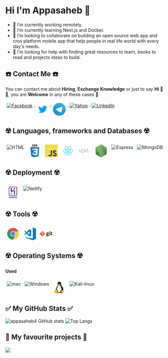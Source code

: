 # Hi I'm Appasaheb 👋

- 🔭 I’m currently working remotely.
- 🌱 I’m currently learning Next.js and Docker.
- 👯 I’m looking to collaborate on building an open source web app and cros platform mobile app that help people in real life world with every day's needs.
- 🤔 I’m looking for help with finding great resources to learn, books to read and projects ideas to build.


## ☎️ Contact Me ☎️

You can contact me about **Hiring**, **Exchange Knowledge** or just to say **Hi** 👋😊, you are **Welcome** in any of these cases 🥰

<p align="left">
<a href="https://www.facebook.com/appasaheblakade/">
<img src="https://avatars.githubusercontent.com/u/69631?s=200&v=4" alt="Facebook" height="40" style="vertical-align:top; margin:4px">
</a>
<a href="https://twitter.com/Appasah17162326">
<img src="https://raw.githubusercontent.com/github/explore/80688e429a7d4ef2fca1e82350fe8e3517d3494d/topics/twitter/twitter.png" alt="Twitter" height="40" style="vertical-align:top; margin:4px">
</a>
<a href="https://t.me/appasaheb4">
<img src="https://raw.githubusercontent.com/github/explore/80688e429a7d4ef2fca1e82350fe8e3517d3494d/topics/telegram/telegram.png" alt="Telegram" height="40" style="vertical-align:top; margin:4px">
</a>
<a href="mailto:onlyappasaheb4@gmail.com">
<img src="https://cdn1.iconfinder.com/data/icons/smallicons-logotypes/32/yahoo-512.png" alt="Yahoo" height="40" style="vertical-align:top; margin:4px">
</a>
<a href="https://www.linkedin.com/in/appasaheb-lakade-38a27077/">
<img src="https://avatars.githubusercontent.com/u/357098?s=200&v=4" alt="LinkedIn" height="40" style="vertical-align:top; margin:4px">
</a>
</p>

## ☢️ Languages, frameworks and Databases ☢️

<p align="left">
<img src="https://cdn0.iconfinder.com/data/icons/HTML5/128/HTML_Logo.png" alt="HTML" height="40" style="vertical-align:top; margin:4px">
<img src="https://raw.githubusercontent.com/github/explore/80688e429a7d4ef2fca1e82350fe8e3517d3494d/topics/css/css.png" alt="CSS" height="40" style="vertical-align:top; margin:4px">
<img src="https://raw.githubusercontent.com/github/explore/80688e429a7d4ef2fca1e82350fe8e3517d3494d/topics/javascript/javascript.png" alt="Javascript" height="40" style="vertical-align:top; margin:4px">
<img src="https://raw.githubusercontent.com/github/explore/80688e429a7d4ef2fca1e82350fe8e3517d3494d/topics/react/react.png" alt="React" height="40" style="vertical-align:top; margin:4px">
<img src="https://raw.githubusercontent.com/github/explore/28b02bbc9ad9f7a503c43775aebeb515dc2da5fc/topics/nextjs/nextjs.png" alt="Next.js" height="40" style="vertical-align:top; margin:4px">
<img src="https://raw.githubusercontent.com/github/explore/80688e429a7d4ef2fca1e82350fe8e3517d3494d/topics/nodejs/nodejs.png" alt="Node.js" height="40" style="vertical-align:top; margin:4px">
<img src="https://avatars.githubusercontent.com/u/5658226?s=200&v=4" alt="Express" height="40" style="vertical-align:top; margin:4px">
<img src="https://avatars.githubusercontent.com/u/45120?s=200&v=4" alt="MongoDB" height="40" style="vertical-align:top; margin:4px">
</p>

## ☢️ Deployment ☢️

<p align="left">
<img src="https://raw.githubusercontent.com/github/explore/cb661bc288627f05a5ac4187b00495fd8048c9fa/topics/heroku/heroku.png" alt="Heroku" height="40" style="vertical-align:top; margin:4px">
<img src="https://avatars.githubusercontent.com/u/7892489?s=200&v=4" alt="Netlify" height="40" style="vertical-align:top; margin:4px">
</p>

## ☢️ Tools ☢️

<p align="left">
<img src="https://raw.githubusercontent.com/github/explore/80688e429a7d4ef2fca1e82350fe8e3517d3494d/topics/chrome/chrome.png" alt="Chrome" height="40" style="vertical-align:top; margin:4px">
<img src="https://raw.githubusercontent.com/github/explore/80688e429a7d4ef2fca1e82350fe8e3517d3494d/topics/visual-studio-code/visual-studio-code.png" alt="VS Code" height="40" style="vertical-align:top; margin:4px">
<img src="https://raw.githubusercontent.com/github/explore/80688e429a7d4ef2fca1e82350fe8e3517d3494d/topics/git/git.png" alt="Git" height="40" style="vertical-align:top; margin:4px">
</p>

## ☢️ Operating Systems ☢️

#### Used
<p align="left">
<img src="https://img.icons8.com/ios/344/4a90e2/macbook.png" alt="mac" height="40" style="vertical-align:top; margin:4px">
<img src="https://cdn1.iconfinder.com/data/icons/logotypes/32/windows-512.png" alt="Windows" height="40" style="vertical-align:top; margin:4px">
<img src="https://raw.githubusercontent.com/github/explore/80688e429a7d4ef2fca1e82350fe8e3517d3494d/topics/linux/linux.png" alt="Linux" height="40" style="vertical-align:top; margin:4px">
<img src="https://img.icons8.com/color/344/kali-linux.png" alt="Kali-linux" height="40" style="vertical-align:top; margin:4px">
</p>

## ✅ My GitHub Stats ✅

![appasaheb4 GitHub stats](https://github-readme-stats.vercel.app/api?username=appasaheb4&count_private=true&stars=true&include_all_commits=true&show_icons=true&theme=radical)
![Top Langs](https://github-readme-stats.vercel.app/api/top-langs/?username=appasaheb4&layout=compact&theme=radical)

## 🔱 My favourite projects 🔱

<a href="https://github.com/appasaheb4/dailyfruits_app.git">
  <img align="center" src="https://github-readme-stats.vercel.app/api/pin/?username=appasaheb4&repo=AsgardMarket&show_owner=true&theme=radical" />
</a>
<!-- <a href="https://github.com/YousifAbozid/Memories">
  <img align="center" src="https://github-readme-stats.vercel.app/api/pin/?username=YousifAbozid&repo=Memories&show_owner=true&theme=radical" />
</a>
<br>
<a href="https://github.com/YousifAbozid/UrlShrinker">
  <img align="center" src="https://github-readme-stats.vercel.app/api/pin/?username=YousifAbozid&repo=UrlShrinker&show_owner=true&theme=radical" />
</a> -->
